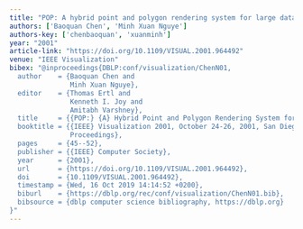 ```yaml
---
title: "POP: A hybrid point and polygon rendering system for large data"
authors: ['Baoquan Chen', 'Minh Xuan Nguye']
authors-key: ['chenbaoquan', 'xuanminh']
year: "2001"
article-link: "https://doi.org/10.1109/VISUAL.2001.964492"
venue: "IEEE Visualization"
bibex: "@inproceedings{DBLP:conf/visualization/ChenN01,
  author    = {Baoquan Chen and
               Minh Xuan Nguye},
  editor    = {Thomas Ertl and
               Kenneth I. Joy and
               Amitabh Varshney},
  title     = {{POP:} {A} Hybrid Point and Polygon Rendering System for Large Data},
  booktitle = {{IEEE} Visualization 2001, October 24-26, 2001, San Diego, CA, USA,
               Proceedings},
  pages     = {45--52},
  publisher = {{IEEE} Computer Society},
  year      = {2001},
  url       = {https://doi.org/10.1109/VISUAL.2001.964492},
  doi       = {10.1109/VISUAL.2001.964492},
  timestamp = {Wed, 16 Oct 2019 14:14:52 +0200},
  biburl    = {https://dblp.org/rec/conf/visualization/ChenN01.bib},
  bibsource = {dblp computer science bibliography, https://dblp.org}
}"
---
```

